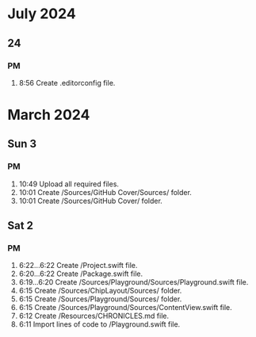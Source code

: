 # July 2024

## 24

### PM

1. 8:56 Create .editorconfig file.

# March 2024

## Sun 3

### PM

1. 10:49 Upload all required files.
1. 10:01 Create /Sources/GitHub Cover/Sources/ folder.
1. 10:01 Create /Sources/GitHub Cover/ folder.

## Sat 2

### PM

1. 6:22...6:22 Create /Project.swift file.
1. 6:20...6:22 Create /Package.swift file.
1. 6:19...6:20 Create /Sources/Playground/Sources/Playground.swift file.
1. 6:15 Create /Sources/ChipLayout/Sources/ folder.
1. 6:15 Create /Sources/Playground/Sources/ folder.
1. 6:15 Create /Sources/Playground/Sources/ContentView.swift file.
1. 6:12 Create /Resources/CHRONICLES.md file.
1. 6:11 Import lines of code to /Playground.swift file.
